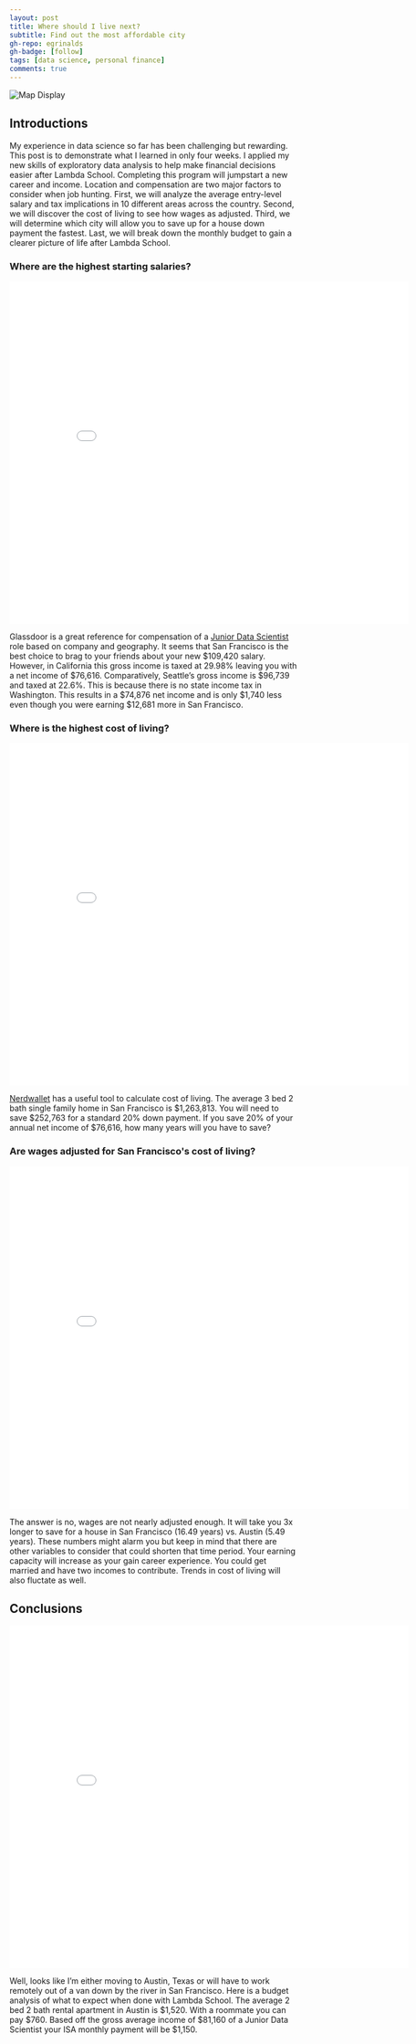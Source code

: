 ```yaml
---
layout: post
title: Where should I live next?
subtitle: Find out the most affordable city
gh-repo: egrinalds
gh-badge: [follow]
tags: [data science, personal finance]
comments: true
---
```


![Map Display](https://imgur.com/R181Vdq.png)

## Introductions

My experience in data science so far has been challenging but rewarding. This post is to demonstrate what I learned in only four weeks. I applied my new skills of exploratory data analysis to help make financial decisions easier after Lambda School. Completing this program will jumpstart a new career and income. Location and compensation are two major factors to consider when job hunting. First, we will analyze the average entry-level salary and tax implications in 10 different areas across the country. Second, we will discover the cost of living to see how wages as adjusted. Third, we will determine which city will allow you to save up for a house down payment the fastest. Last, we will break down the monthly budget to gain a clearer picture of life after Lambda School.

### Where are the highest starting salaries?
<iframe width="700" height="600" frameborder="0" scrolling="no" src="//plotly.com/~egrinalds/1.embed"></iframe>

Glassdoor is a great reference for compensation of a [Junior Data Scientist](https://www.glassdoor.com/Salaries/san-francisco-junior-data-scientist-salary-SRCH_IL.0,13_IM759_KO14,35.htm/) role based on company and geography. It seems that San Francisco is the best choice to brag to your friends about your new $109,420 salary. However, in California this gross income is taxed at 29.98% leaving you with a net income of $76,616. Comparatively, Seattle’s gross income is $96,739 and taxed at 22.6%. This is because there is no state income tax in Washington. This results in a $74,876 net income and is only $1,740 less even though you were earning $12,681 more in San Francisco. 

### Where is the highest cost of living?
<iframe width="700" height="600" frameborder="0" scrolling="no" src="//plotly.com/~egrinalds/3.embed"></iframe>

[Nerdwallet](https://www.nerdwallet.com/cost-of-living-calculator/) has a useful tool to calculate cost of living. The average 3 bed 2 bath single family home in San Francisco is $1,263,813. You will need to save $252,763 for a standard 20% down payment. If you save 20% of your annual net income of $76,616, how many years will you have to save?

### Are wages adjusted for San Francisco's cost of living?
<iframe width="700" height="600" frameborder="0" scrolling="no" src="//plotly.com/~egrinalds/5.embed"></iframe>

The answer is no, wages are not nearly adjusted enough. It will take you 3x longer to save for a house in San Francisco (16.49 years) vs. Austin (5.49 years). These numbers might alarm you but keep in mind that there are other variables to consider that could shorten that time period. Your earning capacity will increase as your gain career experience. You could get married and have two incomes to contribute. Trends in cost of living will also fluctate as well. 

## Conclusions
<iframe width="700" height="600" frameborder="0" scrolling="no" src="//plotly.com/~egrinalds/7.embed"></iframe>

Well, looks like I’m either moving to Austin, Texas or will have to work remotely out of a van down by the river in San Francisco. Here is a budget analysis of what to expect when done with Lambda School. The average 2 bed 2 bath rental apartment in Austin is $1,520. With a roommate you can pay $760. Based off the gross average income of $81,160 of a Junior Data Scientist your ISA monthly payment will be $1,150.







